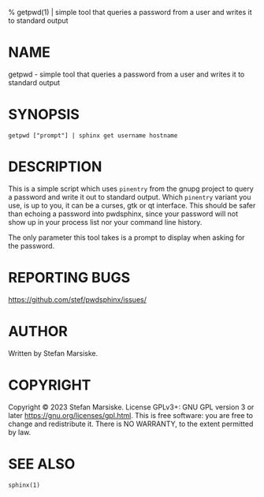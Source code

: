 % getpwd(1) | simple tool that queries a password from a user and writes it to standard output

# NAME

getpwd - simple tool that queries a password from a user and writes it to standard output

# SYNOPSIS

```
getpwd ["prompt"] | sphinx get username hostname
```

# DESCRIPTION

This is a simple script which uses `pinentry` from the gnupg project
to query a password and write it out to standard output. Which
`pinentry` variant you use, is up to you, it can be a curses, gtk or
qt interface. This should be safer than echoing a password into
pwdsphinx, since your password will not show up in your process list
nor your command line history.

The only parameter this tool takes is a prompt to display when asking
for the password.

# REPORTING BUGS

https://github.com/stef/pwdsphinx/issues/

# AUTHOR

Written by Stefan Marsiske.

# COPYRIGHT

Copyright © 2023 Stefan Marsiske.  License GPLv3+: GNU GPL version 3 or later <https://gnu.org/licenses/gpl.html>.
This is free software: you are free to change and redistribute it.  There is NO WARRANTY, to the extent permitted by law.

# SEE ALSO

`sphinx(1)`
